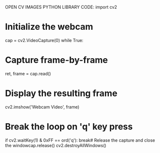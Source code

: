 OPEN CV IMAGES PYTHON LIBRARY CODE:
import cv2
# Initialize the webcam
cap = cv2.VideoCapture(0)
while True:
# Capture frame-by-frame
ret, frame = cap.read()
# Display the resulting frame
cv2.imshow('Webcam Video', frame)
# Break the loop on 'q' key press
if cv2.waitKey(1) & 0xFF == ord('q'):
break#
Release the capture and close the windowcap.release()
cv2.destroyAllWindows()
